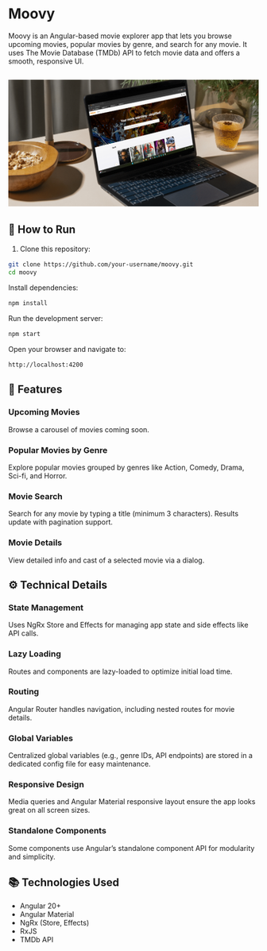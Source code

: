 # Moovy 
Moovy is an Angular-based movie explorer app that lets you browse upcoming movies, popular movies by genre, and search for any movie. It uses The Movie Database (TMDb) API to fetch movie data and offers a smooth, responsive UI.

![alt text](https://github.com/Skyerv/moovy_/blob/master/public/mockup.png?raw=true)
---

## 🚀 How to Run

1. Clone this repository:

```bash
git clone https://github.com/your-username/moovy.git
cd moovy
```

Install dependencies:
```bash
npm install
```
Run the development server:
```bash
npm start
```
Open your browser and navigate to:

```bash
http://localhost:4200
```

## 🎯 Features
### Upcoming Movies
Browse a carousel of movies coming soon.

### Popular Movies by Genre
Explore popular movies grouped by genres like Action, Comedy, Drama, Sci-fi, and Horror.

### Movie Search
Search for any movie by typing a title (minimum 3 characters). Results update with pagination support.

### Movie Details
View detailed info and cast of a selected movie via a dialog.

## ⚙️ Technical Details
### State Management
Uses NgRx Store and Effects for managing app state and side effects like API calls.

### Lazy Loading
Routes and components are lazy-loaded to optimize initial load time.

### Routing
Angular Router handles navigation, including nested routes for movie details.

### Global Variables
Centralized global variables (e.g., genre IDs, API endpoints) are stored in a dedicated config file for easy maintenance.

### Responsive Design
Media queries and Angular Material responsive layout ensure the app looks great on all screen sizes.

### Standalone Components
Some components use Angular’s standalone component API for modularity and simplicity.

## 📚 Technologies Used
- Angular 20+
- Angular Material
- NgRx (Store, Effects)
- RxJS
- TMDb API
